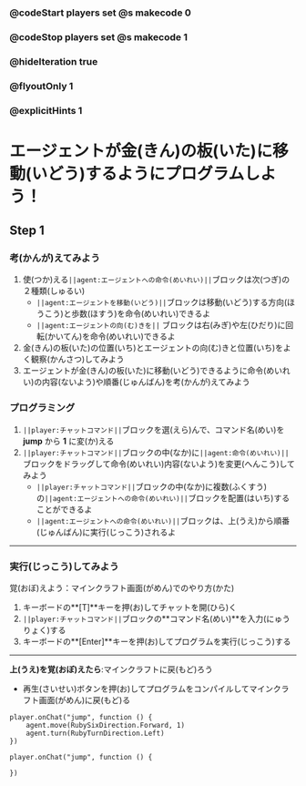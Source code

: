 ### @codeStart players set @s makecode 0
### @codeStop players set @s makecode 1

### @hideIteration true 
### @flyoutOnly 1
### @explicitHints 1


# エージェントが金(きん)の板(いた)に移動(いどう)するようにプログラムしよう！

## Step 1 
### 考(かんが)えてみよう
1. 使(つか)える``||agent:エージェントへの命令(めいれい)||``ブロックは次(つぎ)の２種類(しゅるい)
    - ``||agent:エージェントを移動(いどう)||``ブロックは移動(いどう)する方向(ほうこう)と歩数(ほすう)を命令(めいれい)できるよ
    - ``||agent:エージェントの向(む)きを||`` ブロックは右(みぎ)や左(ひだり)に回転(かいてん)を命令(めいれい)できるよ
1. 金(きん)の板(いた)の位置(いち)とエージェントの向(む)きと位置(いち)をよく観察(かんさつ)してみよう
1. エージェントが金(きん)の板(いた)に移動(いどう)できるように命令(めいれい)の内容(ないよう)や順番(じゅんばん)を考(かんが)えてみよう


### プログラミング
1. ``||player:チャットコマンド||``ブロックを選(えら)んで、コマンド名(めい)を **jump** から **1** に変(か)える
1. ``||player:チャットコマンド||``ブロックの中(なか)に``||agent:命令(めいれい)||``ブロックをドラッグして命令(めいれい)内容(ないよう)を変更(へんこう)してみよう
    - ``||player:チャットコマンド||``ブロックの中(なか)に複数(ふくすう)の``||agent:エージェントへの命令(めいれい)||``ブロックを配置(はいち)することができるよ
    - ``||agent:エージェントへの命令(めいれい)||``ブロックは、上(うえ)から順番(じゅんばん)に実行(じっこう)されるよ
***
### 実行(じっこう)してみよう
覚(おぼ)えよう：マインクラフト画面(がめん)でのやり方(かた)
1. キーボードの**[T]**キーを押(お)してチャットを開(ひら)く
1. ``||player:チャットコマンド||``ブロックの**コマンド名(めい)**を入力(にゅうりょく)する
1. キーボードの**[Enter]**キーを押(お)してプログラムを実行(じっこう)する
***
**上(うえ)を覚(おぼ)えたら**:マインクラフトに戻(もど)ろう
- 再生(さいせい)ボタンを押(お)してプログラムをコンパイルしてマインクラフト画面(がめん)に戻(もど)る


```ghost
player.onChat("jump", function () {
    agent.move(RubySixDirection.Forward, 1)
    agent.turn(RubyTurnDirection.Left)
})
``` 
```template
player.onChat("jump", function () {
	
})
```
